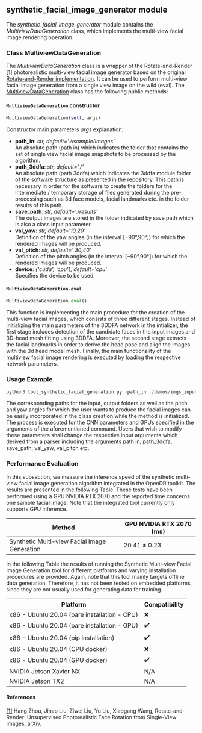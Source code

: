 ## synthetic_facial_image_generator module

The *synthetic_facial_image_generator* module contains the *MultiviewDataGeneration* class, which implements the multi-view facial image rendering operation.

### Class MultiviewDataGeneration

The *MultiviewDataGeneration* class is a wrapper of the Rotate-and-Render [[1]](#R-R-paper) photorealistic multi-view facial image generator based on the original
[Rotate-and-Render implementation](https://github.com/Hangz-nju-cuhk/Rotate-and-Render).
It can be used to perform multi-view facial image generation from a single view image on the wild (eval). 
The [MultiviewDataGeneration](#projects.data_generation.synthetic-multi-view-facial-image-generation.3ddfa.SyntheticDataGeneration.py ) class has the
following public methods:

#### `MultiviewDataGeneration` constructor
```python
MultiviewDataGeneration(self, args)
```

Constructor main parameters *args* explanation:

- **path_in**: *str, default='./example/Images'* \
An absolute path (path in) which indicates the folder that contains the set of single view facial image snapshots to be processed by the algorithm.
- **path_3ddfa**: *str, default='./'* \
An absolute path (path 3ddfa) which indicates the 3ddfa module folder of the software structure as presented in the repository. This path is necessary in order for the software to create the folders for the intermediate / temporary storage of files generated during the pre-processing such as 3d face models, facial landmarks etc.
in the folder results of this path.
- **save_path**: *str, default='./results'* \
The output images are stored in the folder indicated by save path which is also a class input parameter.
- **val_yaw**: *str, default='10,20'* \
Definition of the yaw angles (in the interval [−90°,90°]) for which the rendered images will be produced.
- **val_pitch**: *str, default=' 30,40'* \
Definition of the pitch angles (in the interval [−90°,90°]) for which the rendered images will be produced.
- **device**: *{'cuda', 'cpu'}, default='cpu'* \
Specifies the device to be used.


#### `MultiviewDataGeneration.eval`
```python
MultiviewDataGeneration.eval()
```

This function is implementing the main procedure for the creation of the multi-view facial images, which consists of three different stages.
Instead of initializing the main parameters of the 3DDFA network in the intializer, the first stage includes detection of the candidate faces in the input images and 3D-head mesh fitting using 3DDFA.
Moreover, the second stage extracts the facial landmarks in order to derive the head pose and align the images with the 3d head model mesh.
Finally, the main functionality of the multiview facial image rendering is executed by loading the respective network parameters.

### Usage Example

```python
python3 tool_synthetic_facial_generation.py -path_in ./demos/imgs_input/ -path_3ddfa ./algorithm/DDFA/ -save_path ./results -val_yaw 10, 40 -val_pitch 10, 30 -device cuda
```
The corresponding paths for the input, output folders as well as the pitch and yaw angles for which the user wants to
produce the facial images can be easily incorporated in the class creation while the method is initialized. 
The process is executed for the CNN parameters and GPUs specified in the arguments of the aforementioned command.
Users that wish to modify these parameters shall change the respective input arguments which derived from a parser including the arguments path in, path_3ddfa, save_path, val_yaw, val_pitch etc. 

### Performance Evaluation

In this subsection, we measure the inference speed of the synthetic multi-view facial image generation algorithm integrated in the OpenDR toolkit.
The results are presented in the following Table.
These tests have been performed using a GPU NVIDIA RTX 2070 and the reported time concerns one sample facial image.
Note that the integrated tool currently only supports GPU inference. 


| Method                                      |   GPU NVIDIA RTX 2070 (ms)| 
|---------------------------------------------|---------------------------|
|Synthetic Multi-view Facial Image Generation |      20.41 ± 0.23         | 

In the following Table the results of running the Synthetic Multi-view Facial Image Generation tool for different platforms and varying installation procedures are provided.
Again, note that this tool mainly targets offline data generation.
Therefore, it has not been tested on embedded platforms, since they are not usually used for generating data for training.

| Platform                                     | Compatibility  |
|----------------------------------------------|----------------|
| x86 - Ubuntu 20.04 (bare installation - CPU) | ❌             |
| x86 - Ubuntu 20.04 (bare installation - GPU) | ✔️             |
| x86 - Ubuntu 20.04 (pip installation)        | ✔️             |
| x86 - Ubuntu 20.04 (CPU docker)              | ❌             |
| x86 - Ubuntu 20.04 (GPU docker)              | ✔️             |
| NVIDIA Jetson Xavier NX                      | N/A            |
| NVIDIA Jetson TX2                            | N/A            |

#### References
<a name="R-R-paper" href="https://github.com/Hangz-nju-cuhk/Rotate-and-Render">[1]</a>
Hang Zhou, Jihao Liu, Ziwei Liu, Yu Liu, Xiaogang Wang, Rotate-and-Render: Unsupervised Photorealistic Face Rotation from Single-View Images,
[arXiv](https://arxiv.org/abs/2003.08124#).  
